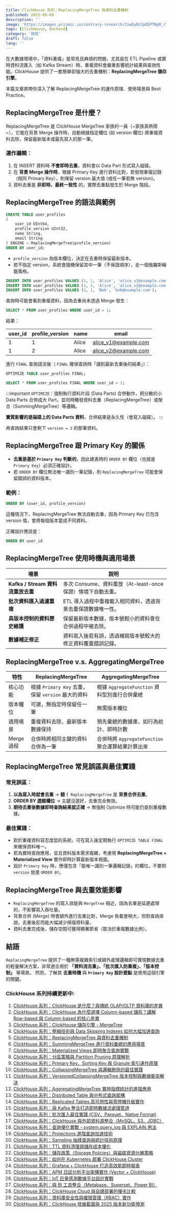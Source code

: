 ```yaml
---
title: ClickHouse 系列：ReplacingMergeTree 與資料去重機制
published: 2025-08-08
description: ''
image: 'https://images.prismic.io/contrary-research/ZiwDyN3JpQ5PTNpR_clickhousecover.png?auto=format,compress'
tags: [ClickHouse, Backend]
category: '技術'
draft: false 
lang: ''
---
```


在大數據環境中，「資料重複」是常見且麻煩的問題，尤其是在 ETL Pipeline 或實時資料流匯入（如 Kafka Stream）時，重複資料會嚴重影響統計結果與查詢性能。ClickHouse 提供了一套簡單卻強大的去重機制：**ReplacingMergeTree 儲存引擎**。

本篇文章將帶你深入了解 ReplacingMergeTree 的運作原理、使用場景與 Best Practice。

## ReplacingMergeTree 是什麼？

ReplacingMergeTree 是 ClickHouse MergeTree 家族的一員（~家族真熱鬧~），它能在背景 Merge 操作時，自動根據指定欄位 (如 version 欄位) 將重複資料去除，保留最新版本或最先寫入的那一筆。

### 運作邏輯：

1. 在 INSERT 資料時 **不會即時去重**，資料會以 Data Part 形式寫入磁碟。
2. 在 **背景 Merge 操作時**，根據 Primary Key 進行資料比對，若發現重複記錄（相同 Primary Key），則保留 version 最大值 (或任一筆若無 version)。
3. 資料去重是 **非即時、最終一致性** 的，實際去重點發生於 Merge 階段。

## ReplacingMergeTree 的語法與範例

```sql
CREATE TABLE user_profiles
(
    user_id UInt64,
    profile_version UInt32,
    name String,
    email String
) ENGINE = ReplacingMergeTree(profile_version)
ORDER BY user_id;
```

* `profile_version` 為版本欄位，決定在去重時保留最新版本。
* 若不指定 version，系統會隨機保留其中一筆（不保證順序），走一個俄羅斯輪盤風格。

```sql
INSERT INTO user_profiles VALUES (1, 1, 'Alice', 'alice_v1@example.com');
INSERT INTO user_profiles VALUES (1, 2, 'Alice', 'alice_v2@example.com');
INSERT INTO user_profiles VALUES (2, 1, 'Bob', 'bob@example.com');
```

查詢時可能會看到重複資料，因為去重尚未透過 Merge 發生：

```sql
SELECT * FROM user_profiles WHERE user_id = 1;
```

結果：

| user\_id | profile\_version | name  | email                                                |
| -------- | ---------------- | ----- | ---------------------------------------------------- |
| 1        | 1                | Alice | [alice\_v1@example.com](mailto:alice_v1@example.com) |
| 1        | 2                | Alice | [alice\_v2@example.com](mailto:alice_v2@example.com) |

進行 `FINAL` 查詢語法後（ `FINAL` 確保查詢時「讀到最新去重後的結果」）：

```sql
OPTIMIZE TABLE user_profiles FINAL;
```

```sql
SELECT * FROM user_profiles FINAL WHERE user_id = 1;
```

:::important
`OPTIMIZE`：強制執行資料片段 (Data Parts) 合併動作，把分散的小 Data Parts 合併成大 Part，並同時觸發資料去重（ReplacingMergeTree）或聚合（SummingMergeTree）等邏輯。

**實質影響的是磁碟上的 Data Parts 資料**，合併結果是永久性（會寫入磁碟）。
:::

再查詢結果只會剩下 `version = 2` 的那筆資料。

## ReplacingMergeTree 跟 Primary Key 的關係

* **去重是基於 `Primary Key` 判斷的**，因此建表時的 `ORDER BY` 欄位（也就是 `Primary Key`）必須正確設計。
* 若 `ORDER BY` 欄位無法唯一識別一筆記錄，則 `ReplacingMergeTree` 可能會保留錯誤的資料版本。

### 範例：

```sql
ORDER BY (user_id, profile_version)
```

這種情況下，ReplacingMergeTree 無法自動去重，因為 Primary Key 已包含 version 值，會將每個版本當成不同資料。

正確設計應該是：

```sql
ORDER BY user_id
```

## ReplacingMergeTree 使用時機與適用場景

| 場景                         | 說明                                  |
| -------------------------- | ----------------------------------- |
| **Kafka / Stream 資料流重放去重** | 多次 Consume、資料重放（At-least-once 保證）情境下自動去重。 |
| **批次資料匯入過濾重複**             | ETL 導入過程中重複載入相同資料，透過背景去重保證數據唯一性。    |
| **具版本控制的資料歷史維護**           | 保留最新版本數據，版本號較小的資料會在合併過程中被去除。        |
| **數據補正修正**                 | 資料寫入後若有誤，透過補寫版本號較大的修正資料覆蓋錯誤記錄。      |

## ReplacingMergeTree v.s. AggregatingMergeTree

| 特性       | ReplacingMergeTree                 | AggregatingMergeTree              |
| -------- | ---------------------------------- | --------------------------------- |
| 核心功能     | 根據 `Primary Key` 去重，保留 `version` 最大的資料 | 根據 `AggregateFunction` 資料型別進行合併彙總   |
| 版本欄位     | 可選，無指定時保留任一筆                       | 無需版本欄位                            |
| 適用場景     | 重複資料去除、最新版本數據保持                    | 預先彙總的數據庫，如行為統計、即時計數               |
| Merge 過程 | 合併時將相同主鍵的資料合併為一筆                   | 合併時將 `AggregateFunction` 聚合運算結果計算出來 |

## ReplacingMergeTree 常見誤區與最佳實踐

### 常見誤區：

1. **以為寫入時就會去重** → **錯！** `ReplacingMergeTree` 是 **背景合併去重**。
2. **ORDER BY 選錯欄位** → 主鍵沒選好，去重完全無效。
3. **期待去重後數據即時查詢結果就正確** → 無強制 Optimize 時可能仍查到重複數據。

### 最佳實踐：

* 對於重複資料容忍度低的系統，可在寫入後定期執行 `OPTIMIZE TABLE FINAL` 來確保資料唯一。
* 若為實時查詢應用，並且資料版本需求複雜，考慮用 **ReplacingMergeTree + Materialized View** 實作即時計算最新版本視圖。
* 設計 `Primary Key` 時，應僅包含「能唯一識別一筆邏輯記錄」的欄位，不要把 `version` 放進 `ORDER BY`。

## ReplacingMergeTree 與去重效能影響

* `ReplacingMergeTree` 的寫入效能與 `MergeTree` 相近，因為去重是延遲處理的，不影響寫入吞吐量。
* 背景合併 (Merge) 時會額外進行去重比對，Merge 負載會稍大，但對查詢來說，去重後反而能大幅減少掃描資料量。
* 資料去重完成後，儲存空間可獲得顯著節省（取決於重複數據比例）。

## 結語

`ReplacingMergeTree` 提供了一種無需複雜索引或額外處理邏輯即可實現數據去重的輕量解決方案，非常適合用於 **「資料流去重」、「批次匯入防重複」、「版本控制」** 等場景。
然而，了解其 **去重時機** 與 **`Primary Key` 設計要點** 是使用這個引擎的關鍵。

### ClickHouse 系列持續更新中:

1. [ClickHouse 系列：ClickHouse 是什麼？與傳統 OLAP/OLTP 資料庫的差異](https://blog.vicwen.app/posts/what-is-clickhouse/)
2. [ClickHouse 系列：ClickHouse 為什麼選擇 Column-based 儲存？講解 Row-based 與 Column-based 的核心差異](https://blog.vicwen.app/posts/clickhouse-column-row-based-storage/)
3. [ClickHouse 系列：ClickHouse 儲存引擎 - MergeTree](https://blog.vicwen.app/posts/clickhouse-mergetree-engine)
4. [ClickHouse 系列：壓縮技術與 Data Skipping Indexes 如何大幅加速查詢](https://blog.vicwen.app/posts/clickhouse-compression-skipping-index/)
5. [ClickHouse 系列：ReplacingMergeTree 與資料去重機制](https://blog.vicwen.app/posts/clickhouse-replacingmergetree-deduplication/)
6. [ClickHouse 系列：SummingMergeTree 進行資料彙總的應用場景](https://blog.vicwen.app/posts/clickhouse-summingmergetree-aggregation/)
7. [ClickHouse 系列：Materialized Views 即時聚合查詢實戰](https://blog.vicwen.app/posts/clickhouse-materialized-view/)
8. [ClickHouse 系列：分區策略與 Partition Pruning 原理解析](https://blog.vicwen.app/posts/clickhouse-partition-pruning/)
9. [ClickHouse 系列：Primary Key、Sorting Key 與 Granule 索引運作原理](https://blog.vicwen.app/posts/clickhouse-primary-sorting-key/)
10. [ClickHouse 系列：CollapsingMergeTree 與邏輯刪除的最佳實踐](https://blog.vicwen.app/posts/clickhouse-collapsingmergetree/)
11. [ClickHouse 系列：VersionedCollapsingMergeTree 版本控制與數據衝突解決](https://blog.vicwen.app/posts/clickhouse-versioned-collapsingmergetree/)
12. [ClickHouse 系列：AggregatingMergeTree 實時指標統計的進階應用](https://blog.vicwen.app/posts/clickhouse-aggregatingmergetree/)
13. [ClickHouse 系列：Distributed Table 與分布式查詢架構](https://blog.vicwen.app/posts/clickhouse-distributed-table/)
14. [ClickHouse 系列：Replicated Tables 高可用性與零停機升級實作](https://blog.vicwen.app/posts/clickhouse-replication-failover/)
15. [ClickHouse 系列：與 Kafka 整合打造即時數據流處理管道](https://blog.vicwen.app/posts/clickhouse-kafka-streaming/)
16. [ClickHouse 系列：批次匯入最佳實踐 (CSV、Parquet、Native Format)](https://blog.vicwen.app/posts/clickhouse-batch-import/)
17. [ClickHouse 系列：ClickHouse 與外部資料源整合（MySQL、S3、JDBC）](https://blog.vicwen.app/posts/clickhouse-external-data-integration/)
18. [ClickHouse 系列：查詢優化實戰 - system.query\_log 與 EXPLAIN 用法](https://blog.vicwen.app/posts/clickhouse-query-log-explain/)
19. [ClickHouse 系列：Projections 進階查詢加速技術](https://blog.vicwen.app/posts/clickhouse-projections-optimization/)
20. [ClickHouse 系列：Sampling 抽樣查詢與統計技術原理](https://blog.vicwen.app/posts/clickhouse-sampling-statistics/)
21. [ClickHouse 系列：TTL 資料清理與儲存成本優化](https://blog.vicwen.app/posts/clickhouse-ttl-storage-management/)
22. [ClickHouse 系列：儲存政策（Storage Policies）與磁碟資源分層策略](https://blog.vicwen.app/posts/clickhouse-storage-policies/)
23. [ClickHouse 系列：如何在 Kubernetes 部署 ClickHouse Cluster](https://blog.vicwen.app/posts/clickhouse-kubernetes-deployment/)
24. [ClickHouse 系列：Grafana + ClickHouse 打造高效能即時報表](https://blog.vicwen.app/posts/clickhouse-grafana-dashboard/)
25. [ClickHouse 系列：APM 日誌分析平台架構實作 (Vector + ClickHouse)](https://blog.vicwen.app/posts/clickhouse-apm-log-analytics/)
26. [ClickHouse 系列：IoT 巨量感測數據平台設計實戰](https://blog.vicwen.app/posts/clickhouse-iot-analytics/)
27. [ClickHouse 系列：與 BI 工具整合（Metabase、Superset、Power BI）](https://blog.vicwen.app/posts/clickhouse-bi-integration/)
28. [ClickHouse 系列：ClickHouse Cloud 與自建部署的優劣比較](https://blog.vicwen.app/posts/clickhouse-cloud-vs-self-host/)
29. [ClickHouse 系列：資料庫安全性與權限管理（RBAC）實作](https://blog.vicwen.app/posts/clickhouse-security-rbac/)
30. [ClickHouse 系列：ClickHouse 發展藍圖與 2025 版本新功能預測](https://blog.vicwen.app/posts/clickhouse-roadmap-2025/)
